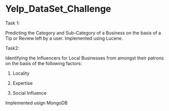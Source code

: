 # Yelp_DataSet_Challenge

Task 1:

Predicting the Category and Sub-Category of a Business on the basis of a Tip or Review left by a user.
Implemented using Lucene.



Task2:

Identifying the Influencers for Local Businesses from amongst their patrons on the basis of the following factors:

  1. Locality

  2. Expertise

  3. Social Influence

Implemented usign MongoDB
